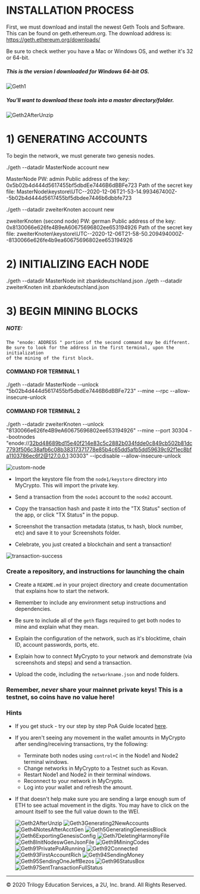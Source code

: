 # INSTALLATION PROCESS

First, we must download and install the newest Geth Tools and Software. This can be found on geth.ethereum.org.
The download address is: https://geth.ethereum.org/downloads/

Be sure to check wether you have a Mac or Windows OS, and wether it's 32 or 64-bit.

##### This is the version I downloaded for Windows 64-bit OS.

![Geth1](Screenshots/Geth1.png)

##### You'll want to download these tools into a master directory/folder.

![Geth2AfterUnzip](Screenshots/Geth2AfterUnzip.png)

# 1) GENERATING ACCOUNTS

To begin the network, we must generate two genesis nodes. 

./geth --datadir MasterNode account new

MasterNode
PW: admin
Public address of the key:   0x5b02b4d444d5617455bf5dbdEe7446B6dBBFe723
Path of the secret key file: MasterNode\keystore\UTC--2020-12-06T21-53-14.993467400Z--5b02b4d444d5617455bf5dbdee7446b6dbbfe723

./geth --datadir zweiterKnoten account new

zweiterKnoten (second node)
PW: german
Public address of the key:   0x8130066e626fe4B9eA60675696802ee653194926
Path of the secret key file: zweiterKnoten\keystore\UTC--2020-12-06T21-58-50.209494000Z--8130066e626fe4b9ea60675696802ee653194926

# 2) INITIALIZING EACH NODE

./geth --datadir MasterNode init zbankdeutschland.json
./geth --datadir zweiterKnoten init zbankdeutschland.json

# 3) BEGIN MINING BLOCKS

##### NOTE:
    The "enode: ADDRESS " portion of the second command may be different.
	Be sure to look for the address in the first terminal, upon the initialization
	of the mining of the first block.



#### COMMAND FOR TERMINAL 1

./geth --datadir MasterNode --unlock "5b02b4d444d5617455bf5dbdEe7446B6dBBFe723" --mine --rpc --allow-insecure-unlock

#### COMMAND FOR TERMINAL 2

./geth --datadir zweiterKnoten --unlock "8130066e626fe4B9eA60675696802ee653194926" --mine --port 30304 --bootnodes 
"enode://32bd48689bd15e40f214e83c5c2882b034fdde0c849cb502b81dc7793f506c38afb6c08b38317371778e85b4c65dd5afb5dd59639c92f1ec8bfa1103786ec6f2@127.0.0.1:30303" 
--ipcdisable --allow-insecure-unlock



![custom-node](Images/custom-node.png)

* Import the keystore file from the `node1/keystore` directory into MyCrypto. This will import the private key.

* Send a transaction from the `node1` account to the `node2` account.

* Copy the transaction hash and paste it into the "TX Status" section of the app, or click "TX Status" in the popup.

* Screenshot the transaction metadata (status, tx hash, block number, etc) and save it to your Screenshots folder.

* Celebrate, you just created a blockchain and sent a transaction!

![transaction-success](Images/transaction-success.png)

### Create a repository, and instructions for launching the chain

* Create a `README.md` in your project directory and create documentation that explains how to start the network.

* Remember to include any environment setup instructions and dependencies.

* Be sure to include all of the `geth` flags required to get both nodes to mine and explain what they mean.

* Explain the configuration of the network, such as it's blocktime, chain ID, account passwords, ports, etc.

* Explain how to connect MyCrypto to your network and demonstrate (via screenshots and steps) and send a transaction.

* Upload the code, including the `networkname.json` and node folders.

### Remember, *never* share your mainnet private keys! This is a testnet, so coins have no value here!

### Hints

* If you get stuck - try our step by step PoA Guide located [here](Resources/POA-Blockchain-guide.md).

* If you aren't seeing any movement in the wallet amounts in MyCrypto after sending/receiving transactions, try the following:
    * Terminate both nodes using `control+C` in the Node1 and Node2 terminal windows.
    * Change networks in MyCrypto to a Testnet such as Kovan.
    * Restart Node1 and Node2 in their terminal windows.
    * Reconnect to your network in MyCrypto.
    * Log into your wallet and refresh the amount.
    
* If that doesn't help make sure you are sending a large enough sum of ETH to see actual movement in the digits. You may have to click on the amount itself to see the full value down to the WEI.


    ![Geth2AfterUnzip](Screenshots/Geth2AfterUnzip.png)
    ![Geth3Generating2NewAccounts](Screenshots/Geth3Generating2NewAccounts.png)
    ![Geth4NotesAfterAcctGen](Screenshots/Geth4NotesAfterAcctGen.png)
    ![Geth5GeneratingGenesisBlock](Screenshots/Geth5GeneratingGenesisBlock.png)
    ![Geth6ExportingGenesisConfig](Screenshots/Geth6ExportingGenesisConfig.png)
    ![Geth7DeletingHarmonyFile](Screenshots/Geth7DeletingHarmonyFile.png)
    ![Geth8InitNodeswGenJsonFile](Screenshots/Geth8InitNodeswGenJsonFile.png)
    ![Geth9MiningCodes](Screenshots/Geth9MiningCodes.png)
    ![Geth91PrivatePoARunning](Screenshots/Geth91PrivatePoARunning.png)
    ![Geth92Connected](Screenshots/Geth92Connected.png)
    ![Geth93FirstAccountRich](Screenshots/Geth93FirstAccountRich.png)
    ![Geth94SendingMoney](Screenshots/Geth94SendingMoney.png)
    ![Geth95SendingOneJeffBezos](Screenshots/Geth95SendingOneJeffBezos.png)
    ![Geth96StatusBox](Screenshots/Geth96StatusBox.png)
    ![Geth97SentTransactionFullStatus](Screenshots/Geth97SentTransactionFullStatus.png)


---
© 2020 Trilogy Education Services, a 2U, Inc. brand. All Rights Reserved.
